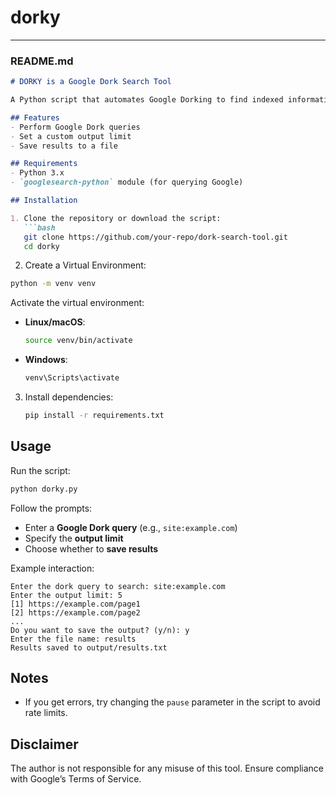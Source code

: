 # dorky

---

### **README.md**  
```md
# DORKY is a Google Dork Search Tool  

A Python script that automates Google Dorking to find indexed information using advanced search queries. This tool allows you to search and optionally save the results to a text file.  

## Features  
- Perform Google Dork queries  
- Set a custom output limit  
- Save results to a file    

## Requirements  
- Python 3.x  
- `googlesearch-python` module (for querying Google)  

## Installation  

1. Clone the repository or download the script:  
   ```bash
   git clone https://github.com/your-repo/dork-search-tool.git
   cd dorky
   ```

2. Create a Virtual Environment:
```bash
python -m venv venv
```
Activate the virtual environment:
- **Linux/macOS**:  
  ```bash
  source venv/bin/activate
  ```
- **Windows**:  
  ```powershell
  venv\Scripts\activate
  ```

3. Install dependencies:  
   ```bash
   pip install -r requirements.txt
   ```

## Usage  

Run the script:  
```bash
python dorky.py
```

Follow the prompts:  
- Enter a **Google Dork query** (e.g., `site:example.com`)  
- Specify the **output limit**  
- Choose whether to **save results**  

Example interaction:  
```
Enter the dork query to search: site:example.com  
Enter the output limit: 5  
[1] https://example.com/page1  
[2] https://example.com/page2  
...
Do you want to save the output? (y/n): y  
Enter the file name: results  
Results saved to output/results.txt  
```

## Notes   
- If you get errors, try changing the `pause` parameter in the script to avoid rate limits.  

## Disclaimer  
The author is not responsible for any misuse of this tool. Ensure compliance with Google’s Terms of Service.  
